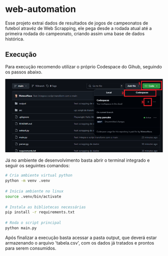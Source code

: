# web-automation
         
Esse projeto extrai dados de resultados de jogos de campeonatos de futebol atravéz de Web Scrapping, ele pega desde a rodada atual até a primeira rodada do campeonato, criando assim uma base de dados histórica.          
             
               
## Execução
         
Para execução recomendo utilizar o próprio Codespace do Gihub, seguindo os passos abaixo.    
         
![passo-a-passo](assets/passo-a-passo.png)

Já no ambiente de desenvolvimento basta abrir o terminal integrado e seguir os seguintes comandos:     
            
```bash
# Cria ambiente virtual python
python -m venv .venv

# Inicia ambiente no linux
source .venv/bin/activate

# Instala as bibliotecas necessárias
pip install -r requirements.txt

# Roda o script principal
python main.py
```
        
Após finalizar a execução basta acessar a pasta output, que deverá estar armazenando o arquivo 'tabela.csv', com os dados já tratados e prontos para serem consumidos.